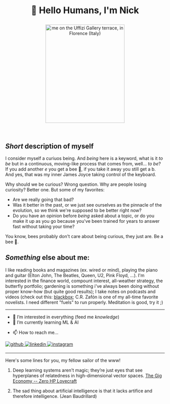 # <p align="center"> 👋 Hello Humans, I'm Nick </p>

<p align="center">
<img src="https://github.com/nik-ashely/nik-ashely/assets/64537810/503cdc5c-2075-4b38-9ac6-3f950272ee32" alt = "me on the Uffizi Gallery terrace, in Florence (Italy)" align="centre" width="250" height="310">
</p>

<br/>

_Short_ description of myself
---
I consider myself a curiuos being. And _being_ here is a keyword, what is it _to be_ but in a continuous, moving-like process that comes from, well... _to be_? 
If you add another _e_ you get a bee 🐝, if you take it away you still get a b. And yes, that was my inner James Joyce taking control of the keyboard.

Why should we be curious? Wrong question. Why are people losing curiosity? Better one. But some of my favorites:
- Are we really going that bad?
- Was it better in the past, or we just see ourselves as the pinnacle of the evolution, so we think we're supposed to be better right now?
- Do you have an opinion before _being_ asked about a topic, or do you make it up as you go because you've been trained for years to answer fast without taking your time?

You know, bees probably don't care about being curious, they just are. Be a bee 🐝.

_Something_ else about me:
---
I like reading books and magazines (ex. wired or mind), playing the piano and guitar (Elton John, The Beatles, Queen, U2, Pink Floyd, ...). I'm interested in the finance world, compount interest, all-weather strategy, the butterfly portfolio; gardening is something i've always been doing without proper know-how (but quite good results); I take notes on podcasts and videos (check out this: [blackbox](https://choramedia.com/podcast/black-box/); C.R. Zafón is one of my all-time favorite novelists. I need different "fuels" to run properly. Meditation is good, try it ;)

---

- 👀 I’m interested in everything (feed me _knowledge_)
- 🌱 I’m currently learning ML & AI
<!--- visibility="hidden">💞️ I’m looking to collaborate on...--->
- 📫 How to reach me...
<a href="https://github.com/enaikey00" target="_blank">
<img src=https://img.shields.io/badge/github-%2324292e.svg?&style=for-the-badge&logo=github&logoColor=white alt=github style="margin-bottom: 5px;" />
</a>
<a href="https://linkedin.com/in/nico-ballabio" target="_blank">
<img src=https://img.shields.io/badge/linkedin-%231E77B5.svg?&style=for-the-badge&logo=linkedin&logoColor=white alt=linkedin style="margin-bottom: 5px;" />
</a>
<a href="https://instagram.com/miniops97" target="_blank">
<img src=https://img.shields.io/badge/instagram-%23000000.svg?&style=for-the-badge&logo=instagram&logoColor=white alt=instagram style="margin-bottom: 5px;" />
</a>

---
<!---
nik-ashely/nik-ashely is a ✨ special ✨ repository because its `README.md` (this file) appears on your GitHub profile.
You can click the Preview link to take a look at your changes.
--->

Here's some lines for you, my fellow sailor of the www!

1. Deep learning systems aren't magic; they’re just eyes that see hyperplanes of relatedness in high-dimensional vector spaces.
[The Gig Economy -- Zero HP Lovecraft](https://zerohplovecraft.substack.com/p/the-gig-economy)

2. The sad thing about artificial intelligence is that it lacks artifice and therefore intelligence. (Jean Baudrillard)
